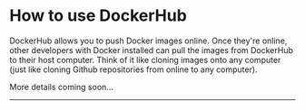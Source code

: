 # How to use DockerHub

DockerHub allows you to push Docker images online. Once they're online, other developers with Docker installed can pull the images from DockerHub to their host computer. Think of it like cloning images onto any computer (just like cloning Github repositories from online to any computer). 

More details coming soon...

---